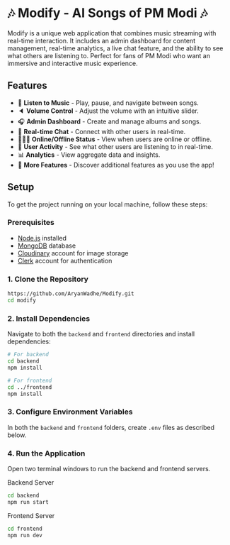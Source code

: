 # 🎶 Modify - AI Songs of PM Modi 🎶

Modify is a unique web application that combines music streaming with real-time interaction. It includes an admin dashboard for content management, real-time analytics, a live chat feature, and the ability to see what others are listening to. Perfect for fans of PM Modi who want an immersive and interactive music experience.





## Features

* 🎸 **Listen to Music** - Play, pause, and navigate between songs.
* 🔈 **Volume Control** - Adjust the volume with an intuitive slider.
* 🎧 **Admin Dashboard** - Create and manage albums and songs.
* 💬 **Real-time Chat** - Connect with other users in real-time.
* 👨🏼‍💼 **Online/Offline Status** - View when users are online or offline.
* 👀 **User Activity** - See what other users are listening to in real-time.
* 📊 **Analytics** - View aggregate data and insights.
* 🚀 **More Features** - Discover additional features as you use the app!


## Setup

To get the project running on your local machine, follow these steps:

### Prerequisites

* [Node.js](https://nodejs.org/) installed
* [MongoDB](https://www.mongodb.com/) database
* [Cloudinary](https://cloudinary.com/) account for image storage
* [Clerk](https://clerk.dev/) account for authentication

### 1. Clone the Repository

```bash
https://github.com/AryanWadhe/Modify.git
cd modify
```

### 2. Install Dependencies

Navigate to both the `backend` and `frontend` directories and install dependencies:

```bash
# For backend
cd backend
npm install

# For frontend
cd ../frontend
npm install
```


### 3. Configure Environment Variables

In both the `backend` and `frontend` folders, create `.env` files as described below.


### 4. Run the Application

Open two terminal windows to run the backend and frontend servers.



Backend Server

```bash
cd backend
npm run start

```

Frontend Server

```bash
cd frontend
npm run dev

```
